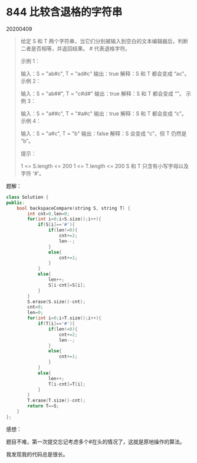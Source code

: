 # 844 比较含退格的字符串

20200409

> 给定 S 和 T 两个字符串，当它们分别被输入到空白的文本编辑器后，判断二者是否相等，并返回结果。 # 代表退格字符。
>
>  
>
> 示例 1：
>
> 输入：S = "ab#c", T = "ad#c"
> 输出：true
> 解释：S 和 T 都会变成 “ac”。
> 示例 2：
>
> 输入：S = "ab##", T = "c#d#"
> 输出：true
> 解释：S 和 T 都会变成 “”。
> 示例 3：
>
> 输入：S = "a##c", T = "#a#c"
> 输出：true
> 解释：S 和 T 都会变成 “c”。
> 示例 4：
>
> 输入：S = "a#c", T = "b"
> 输出：false
> 解释：S 会变成 “c”，但 T 仍然是 “b”。
>
>
> 提示：
>
> 1 <= S.length <= 200
> 1 <= T.length <= 200
> S 和 T 只含有小写字母以及字符 '#'。

题解：

```c++
class Solution {
public:
    bool backspaceCompare(string S, string T) {
        int cnt=0,len=0;
        for(int i=0;i<S.size();i++){
            if(S[i]=='#'){
                if(len!=0){
                    cnt+=2;
                    len--;
                }
                else{
                    cnt+=1;
                }
            }
            else{
                len++;
                S[i-cnt]=S[i];
            }
        }
        S.erase(S.size()-cnt);
        cnt=0;
        len=0;
        for(int i=0;i<T.size();i++){
            if(T[i]=='#'){
                if(len!=0){
                    cnt+=2;
                    len--;
                }
                else{
                    cnt+=1;
                }
            }
            else{
                len++;
                T[i-cnt]=T[i];
            }
        }
        T.erase(T.size()-cnt);
        return T==S;
    }
};
```

感想：

题目不难，第一次提交忘记考虑多个#在头的情况了，这就是原地操作的算法。

我发现我的代码总是很长。